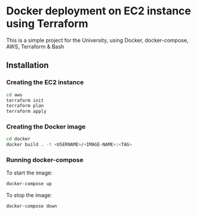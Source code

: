# Docker deployment on EC2 instance using Terraform

This is a simple project for the University, using Docker, docker-compose, AWS, Terraform & Bash

## Installation

### Creating the EC2 instance

```bash
cd aws
terraform init
terraform plan
terraform apply
```

### Creating the Docker image

```bash
cd docker
docker build . -t <USERNAME>/<IMAGE-NAME>:<TAG>
```

### Running docker-compose

To start the image:
```bash
docker-compose up
```

To stop the image:
```bash
docker-compose down
```
